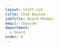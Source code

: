 ```yaml
---
layout: staff.njk
title: Chad Baucom
jobTitle: Board Member
email: cbaucom
department:
  - board
order: 0
---
```

